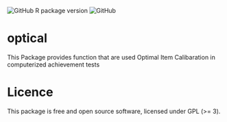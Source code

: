 ![GitHub R package version](https://img.shields.io/github/r-package/v/scenic555/optical?label=Optical&logo=github)
![GitHub](https://img.shields.io/github/license/scenic555/optical?logo=github)

# optical
This Package provides function that are used Optimal Item Calibaration in computerized achievement tests



# Licence
This package is free and open source software, licensed under GPL (>= 3).
